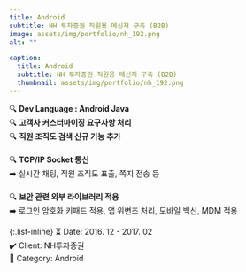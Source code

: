 ```yaml
---
title: Android
subtitle: NH 투자증권 직원용 메신저 구축 (B2B)
image: assets/img/portfolio/nh_192.png
alt: ""

caption:
  title: Android
  subtitle: NH 투자증권 직원용 메신저 구축 (B2B)
  thumbnail: assets/img/portfolio/nh_192.png
---
```


🔍 <b>Dev Language : Android Java</b><br>
🔍 <b>고객사 커스터마이징 요구사항 처리</b><br>
🔍 <b>직원 조직도 검색 신규 기능 추가</b><br>
<br>
🔍 <b>TCP/IP Socket 통신</b><br>
➡️ 실시간 채팅, 직원 조직도 표출, 쪽지 전송 등<br>
<br>
🔍 <b>보안 관련 외부 라이브러리 적용</b><br>
➡️ 로그인 암호화 키패드 적용, 앱 위변조 처리, 모바일 백신, MDM 적용
<br>

{:.list-inline}
⏳ Date: 2016. 12 - 2017. 02<br>
✔️ Client: NH투자증권<br>
📌 Category: Android<br>

